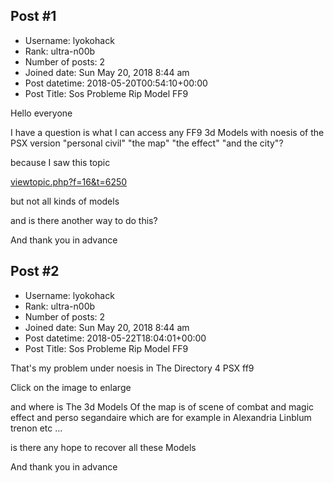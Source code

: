 ## Post #1
- Username: lyokohack
- Rank: ultra-n00b
- Number of posts: 2
- Joined date: Sun May 20, 2018 8:44 am
- Post datetime: 2018-05-20T00:54:10+00:00
- Post Title: Sos Probleme Rip Model FF9

Hello everyone

I have a question is what I can access any FF9 3d Models with noesis of the PSX version "personal civil" "the map" "the effect" "and the city"?

because I saw this topic

[viewtopic.php?f=16&t=6250](http://forum.xentax.com/viewtopic.php?f=16&t=6250)

but not all kinds of models

and is there another way to do this?

And thank you in advance
## Post #2
- Username: lyokohack
- Rank: ultra-n00b
- Number of posts: 2
- Joined date: Sun May 20, 2018 8:44 am
- Post datetime: 2018-05-22T18:04:01+00:00
- Post Title: Sos Probleme Rip Model FF9

That's my problem under noesis in The Directory 4 PSX ff9

Click on the image to enlarge

[](https://www.noelshack.com/2018-21-2-1527012013-capture1.jpg)

and where is The 3d Models Of the map is of scene of combat and magic effect and perso segandaire which are for example in Alexandria Linblum trenon etc ...


is there any hope to recover all these Models


And thank you in advance
